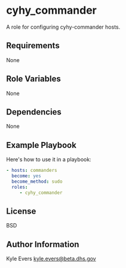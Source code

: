 # cyhy_commander #

A role for configuring cyhy-commander hosts.

## Requirements ##

None

## Role Variables ##

None

## Dependencies ##

None

## Example Playbook ##

Here's how to use it in a playbook:

```yaml
- hosts: commanders
  become: yes
  become_method: sudo
  roles:
     - cyhy_commander
```

## License ##

BSD

## Author Information ##

Kyle Evers <kyle.evers@beta.dhs.gov>
